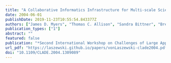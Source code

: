 ```yaml
---
title: "A Collaborative Informatics Infrastructure for Multi-scale Science"
date: 2004-06-01
publishDate: 2019-11-23T10:55:54.843377Z
authors: ["James D. Myers", "Thomas C. Allison", "Sandra Bittner", "Brett Didier", "Michael Frenklach", "William H. Green", " Jr.", "Yen-Ling Ho", "John Hewson", "Wendy Koegler", "Carina Lansing", "David Leahy", "Michael Lee", "Renata McCoy", "Michael Minkoff", "Sandeep Nijsure", "Gregor von Laszewski", "David Montoya", "Carmen Pancerella", "Reinhardt Pinzon", "William Pitz", "Larry A. Rahn", "Branko Ruscic", "Karen Schuchardt", "Eric Stephan", "Al Wagner", "Theresa Windus", "Christine Yang"]
publication_types: ["1"]
abstract: ""
featured: false
publication: "*Second International Workshop on Challenges of Large Applications in Distributed Environments*"
url_pdf: "https://laszewski.github.io/papers/vonLaszewski-clade2004.pdf"
doi: "10.1109/CLADE.2004.1309089"
---
```


